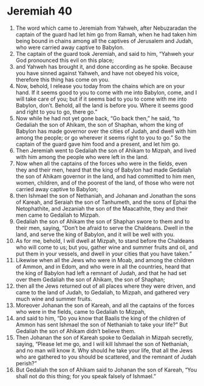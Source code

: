 ﻿
# Jeremiah 40
1. The word which came to Jeremiah from Yahweh, after Nebuzaradan the captain of the guard had let him go from Ramah, when he had taken him being bound in chains among all the captives of Jerusalem and Judah, who were carried away captive to Babylon. 
2. The captain of the guard took Jeremiah, and said to him, “Yahweh your God pronounced this evil on this place; 
3. and Yahweh has brought it, and done according as he spoke. Because you have sinned against Yahweh, and have not obeyed his voice, therefore this thing has come on you. 
4. Now, behold, I release you today from the chains which are on your hand. If it seems good to you to come with me into Babylon, come, and I will take care of you; but if it seems bad to you to come with me into Babylon, don’t. Behold, all the land is before you. Where it seems good and right to you to go, there go.” 
5. Now while he had not yet gone back, “Go back then,” he said, “to Gedaliah the son of Ahikam, the son of Shaphan, whom the king of Babylon has made governor over the cities of Judah, and dwell with him among the people; or go wherever it seems right to you to go.” So the captain of the guard gave him food and a present, and let him go. 
6. Then Jeremiah went to Gedaliah the son of Ahikam to Mizpah, and lived with him among the people who were left in the land. 
7. Now when all the captains of the forces who were in the fields, even they and their men, heard that the king of Babylon had made Gedaliah the son of Ahikam governor in the land, and had committed to him men, women, children, and of the poorest of the land, of those who were not carried away captive to Babylon; 
8. then Ishmael the son of Nethaniah, and Johanan and Jonathan the sons of Kareah, and Seraiah the son of Tanhumeth, and the sons of Ephai the Netophathite, and Jezaniah the son of the Maacathite, they and their men came to Gedaliah to Mizpah. 
9. Gedaliah the son of Ahikam the son of Shaphan swore to them and to their men, saying, “Don’t be afraid to serve the Chaldeans. Dwell in the land, and serve the king of Babylon, and it will be well with you. 
10. As for me, behold, I will dwell at Mizpah, to stand before the Chaldeans who will come to us; but you, gather wine and summer fruits and oil, and put them in your vessels, and dwell in your cities that you have taken.” 
11. Likewise when all the Jews who were in Moab, and among the children of Ammon, and in Edom, and who were in all the countries, heard that the king of Babylon had left a remnant of Judah, and that he had set over them Gedaliah the son of Ahikam, the son of Shaphan; 
12. then all the Jews returned out of all places where they were driven, and came to the land of Judah, to Gedaliah, to Mizpah, and gathered very much wine and summer fruits. 
13. Moreover Johanan the son of Kareah, and all the captains of the forces who were in the fields, came to Gedaliah to Mizpah, 
14. and said to him, “Do you know that Baalis the king of the children of Ammon has sent Ishmael the son of Nethaniah to take your life?” But Gedaliah the son of Ahikam didn’t believe them. 
15. Then Johanan the son of Kareah spoke to Gedaliah in Mizpah secretly, saying, “Please let me go, and I will kill Ishmael the son of Nethaniah, and no man will know it. Why should he take your life, that all the Jews who are gathered to you should be scattered, and the remnant of Judah perish?” 
16. But Gedaliah the son of Ahikam said to Johanan the son of Kareah, “You shall not do this thing; for you speak falsely of Ishmael.” 
